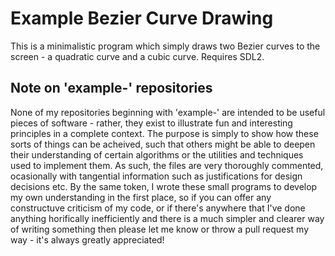 # Example Bezier Curve Drawing
This is a minimalistic program which simply draws two Bezier curves to the screen - a quadratic curve and a cubic curve.
Requires SDL2.

## Note on 'example-' repositories
None of my repositories beginning with 'example-' are intended to be useful pieces of software - rather, they exist to illustrate fun and interesting principles in a complete context. The purpose is simply to show how these sorts of things can be acheived, such that others might be able to deepen their understanding of certain algorithms or the utilities and techniques used to implement them. As such, the files are very thoroughly commented, ocasionally with tangential information such as justifications for design decisions etc. By the same token, I wrote these small programs to develop my own understanding in the first place, so if you can offer any constructuve criticism of my code, or if there's anywhere that I've done anything horifically inefficiently and there is a much simpler and clearer way of writing something then please let me know or throw a pull request my way - it's always greatly appreciated!
